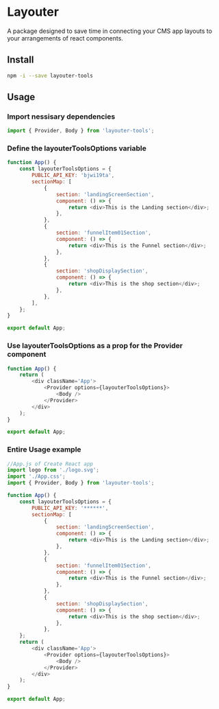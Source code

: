 # Layouter

A package designed to save time in connecting your CMS app layouts to your arrangements of react components.

## Install

```bash
npm -i --save layouter-tools
```

## Usage

### Import nessisary dependencies

```javascript
import { Provider, Body } from 'layouter-tools';
```

### Define the layouterToolsOptions variable

```javascript
function App() {
	const layouterToolsOptions = {
		PUBLIC_API_KEY: 'bjwi19ta',
		sectionMap: [
			{
				section: 'landingScreenSection',
				component: () => {
					return <div>This is the Landing section</div>;
				},
			},
			{
				section: 'funnelItem01Section',
				component: () => {
					return <div>This is the Funnel section</div>;
				},
			},
			{
				section: 'shopDisplaySection',
				component: () => {
					return <div>This is the shop section</div>;
				},
			},
		],
	};
}

export default App;
```

### Use layouterToolsOptions as a prop for the Provider component

```javascript
function App() {
	return (
		<div className='App'>
			<Provider options={layouterToolsOptions}>
				<Body />
			</Provider>
		</div>
	);
}

export default App;
```

### Entire Usage example

```javascript
//App.js of Create React app
import logo from './logo.svg';
import './App.css';
import { Provider, Body } from 'layouter-tools';

function App() {
	const layouterToolsOptions = {
		PUBLIC_API_KEY: '******',
		sectionMap: [
			{
				section: 'landingScreenSection',
				component: () => {
					return <div>This is the Landing section</div>;
				},
			},
			{
				section: 'funnelItem01Section',
				component: () => {
					return <div>This is the Funnel section</div>;
				},
			},
			{
				section: 'shopDisplaySection',
				component: () => {
					return <div>This is the shop section</div>;
				},
			},
	};
	return (
		<div className='App'>
			<Provider options={layouterToolsOptions}>
				<Body />
			</Provider>
		</div>
	);
}

export default App;
```
